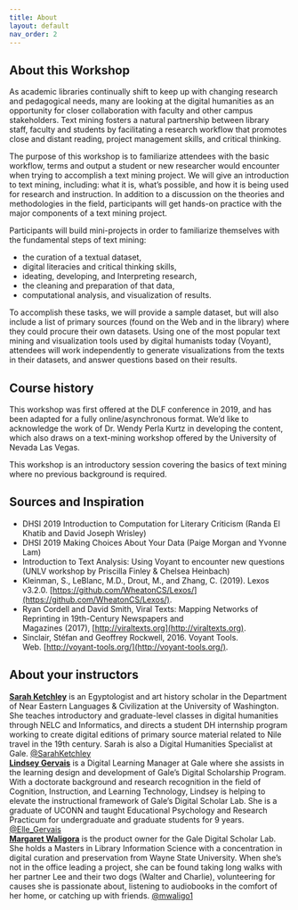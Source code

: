 ```yaml
---
title: About
layout: default
nav_order: 2
---
```

## About this Workshop
As academic libraries continually shift to keep up with changing research and pedagogical needs, many are looking at the digital humanities as an opportunity for closer collaboration with faculty and other campus stakeholders. Text mining fosters a natural partnership between library staff, faculty and students by facilitating a research workflow that promotes close and distant reading, project management skills, and critical thinking.

The purpose of this workshop is to familiarize attendees with the basic workflow, terms and output a student or new researcher would encounter when trying to accomplish a text mining project. We will give an introduction to text mining, including: what it is, what’s possible, and how it is being used for research and instruction. In addition to a discussion on the theories and methodologies in the field, participants will get hands-on practice with the major components of a text mining project.

Participants will build mini-projects in order to familiarize themselves with the fundamental steps of text mining: 

* the curation of a textual dataset, 
* digital literacies and critical thinking skills,
* ideating, developing, and Interpreting research,
* the cleaning and preparation of that data, 
* computational analysis, and visualization of results. 

To accomplish these tasks, we will provide a sample dataset, but will also include a list of primary sources (found on the Web and in the library) where they could procure their own datasets. Using one of the most popular text mining and visualization tools used by digital humanists today (Voyant), attendees will work independently to generate visualizations from the texts in their datasets, and answer questions based on their results.

## Course history
This workshop was first offered at the DLF conference in 2019, and has been adapted for a fully online/asynchronous format. We’d like to acknowledge the work of Dr. Wendy Perla Kurtz in developing the content, which also draws on a text-mining workshop offered by the University of Nevada Las Vegas.

This workshop is an introductory session covering the basics of text mining where no previous background is required. 

## Sources and Inspiration
- DHSI 2019 Introduction to Computation for Literary Criticism (Randa El Khatib and David Joseph Wrisley)
- DHSI 2019 Making Choices About Your Data (Paige Morgan and Yvonne Lam)
- Introduction to Text Analysis: Using Voyant to encounter new questions (UNLV workshop by Priscilla Finley & Chelsea Heinbach)
- Kleinman, S., LeBlanc, M.D., Drout, M., and Zhang, C. (2019). Lexos v3.2.0. [https://github.com/WheatonCS/Lexos/](https://github.com/WheatonCS/Lexos/).
- Ryan Cordell and David Smith, Viral Texts: Mapping Networks of Reprinting in 19th-Century Newspapers and Magazines (2017), [http://viraltexts.org](http://viraltexts.org).
- Sinclair, Stéfan and Geoffrey Rockwell, 2016. Voyant Tools. Web. [http://voyant-tools.org/](http://voyant-tools.org/).

## About your instructors
[**Sarah Ketchley**](https//www.sarahketchley.com) is an Egyptologist and art history scholar in the Department of Near Eastern Languages & Civilization at the University of Washington. She teaches introductory and graduate-level classes in digital humanities through NELC and Informatics, and directs a student DH internship program working to create digital editions of primary source material related to Nile travel in the 19th century.  Sarah is also a Digital Humanities Specialist at Gale. [@SarahKetchley](https://twitter.com/SarahKetchley)
<br>
[**Lindsey Gervais**](https://www.linkedin.com/in/lindseykle/) is a Digital Learning Manager at Gale where she assists in the learning design and development of Gale’s Digital Scholarship Program. With a doctorate background and research recognition in the field of Cognition, Instruction, and Learning Technology, Lindsey is helping to elevate the instructional framework of Gale’s Digital Scholar Lab. She is a graduate of UCONN and taught Educational Psychology and Research Practicum for undergraduate and graduate students for 9 years. [@Elle_Gervais](https://twitter.com/Elle_Gervais)
<br>
[**Margaret Waligora**](https://www.linkedin.com/in/margaret-waligora-80b4a7bb/) is the product owner for the Gale Digital Scholar Lab. She holds a Masters in Library Information Science with a concentration in digital curation and preservation from Wayne State University. When she’s not in the office leading a project, she can be found taking long walks with her partner Lee and their two dogs (Walter and Charlie), volunteering for causes she is passionate about, listening to audiobooks in the comfort of her home, or catching up with friends. [@mwaligo1](https://twitter.com/mwaligo1)

